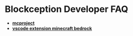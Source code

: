 # Blockception Developer FAQ

- **[mcproject](./mcproject/mcproject.md)**
- **[vscode extension minecraft bedrock](./vscode-extension-mcbe/mcproject.md)**

